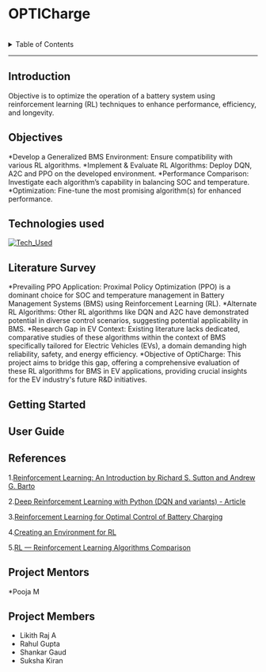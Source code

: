 # OPTICharge

<br>
<details>
  <summary>Table of Contents</summary>
    <ol>
        <li>
            <a href="#introduction">Introduction</a>
            <ul>
                <li><a href="#technologies-used">Technologies Used</a></li>
            </ul>
        </li>
        <li>
            <a href="#literature-survey">Literature Survey</a>
           
        </li>
        <li>
            <a href="#getting-started">Getting Started</a>
            
        </li>
        <li>
            <a href="#user-guide">User Guide</a>
               
        </li>
        
        <li>
            <a href="#references">References</a> 
        </li>
        <li>
            <a href="#project-mentors">Project Mentors</a></li>
        </li>
        <li>
            <a href="#project-members">Project Members</a></li>
        </li> 
           
    </ol>
</details>

<hr>

## Introduction
Objective is to optimize the operation of a battery system using reinforcement learning (RL) techniques to enhance performance, efficiency, and longevity.

## Objectives
*Develop a Generalized BMS Environment: Ensure compatibility with various RL algorithms.
*Implement & Evaluate RL Algorithms: Deploy DQN, A2C and PPO on the developed environment.
*Performance Comparison: Investigate each algorithm’s capability in balancing SOC and temperature.
*Optimization: Fine-tune the most promising algorithm(s) for enhanced performance.

## Technologies used
[![Tech_Used](https://skills.thijs.gg/icons?i=py)](https://skills.thijs.gg)

## Literature Survey
*Prevailing PPO Application: Proximal Policy Optimization (PPO) is a dominant choice for SOC and temperature management in Battery Management Systems (BMS) using Reinforcement Learning (RL).
*Alternate RL Algorithms: Other RL algorithms like DQN and A2C have demonstrated potential in diverse control scenarios, suggesting potential applicability in BMS.
*Research Gap in EV Context: Existing literature lacks dedicated, comparative studies of these algorithms within the context of BMS specifically tailored for Electric Vehicles (EVs), a domain demanding high reliability, safety, and energy efficiency.
*Objective of OptiCharge: This project aims to bridge this gap, offering a comprehensive evaluation of these RL algorithms for BMS in EV applications, providing crucial insights for the EV industry's future R&D initiatives.

## Getting Started


## User Guide


## References
1.[Reinforcement Learning: An Introduction by Richard S. Sutton and Andrew G. Barto](http://incompleteideas.net/book/RLbook2020.pdf)

2.[Deep Reinforcement Learning with Python (DQN and variants) - Article](https://towardsdatascience.com/deep-reinforcement-learning-build-a-deep-q-network-dqn-to-play-cartpole-with-tensorflow-2-and-gym-8e105744b998)

3.[Reinforcement Learning for Optimal Control of Battery Charging](https://ieeexplore.ieee.org/document/10202845/footnotes#footnotes)

4.[Creating an Environment for RL](https://towardsdatascience.com/create-your-own-reinforcement-learning-environment-beb12f4151ef)

5.[RL — Reinforcement Learning Algorithms Comparison](https://jonathan-hui.medium.com/rl-reinforcement-learning-algorithms-comparison-76df90f180cf)


## Project Mentors
*Pooja M
## Project Members
* Likith Raj A
* Rahul Gupta
* Shankar Gaud
* Suksha Kiran




